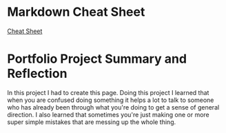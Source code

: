 # Markdown Cheat Sheet 
[Cheat Sheet](https://www.markdownguide.org/cheat-sheet/)

# Portfolio Project Summary and Reflection 
In this project I had to create this page. Doing this project I learned that when you are confused doing something it helps a lot to talk to someone who has already been through what you're doing to get a sense of general direction. I also learned that sometimes you're just making one or more super simple mistakes that are messing up the whole thing. 